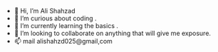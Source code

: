 - 👋 Hi, I’m Ali Shahzad
- 👀 I’m curious about coding .
- 🌱 I’m currently learning the basics .
- 💞️ I’m looking to collaborate on anything that will give me exposure.
- 📫 mail alishahzd025@gmail,com 

